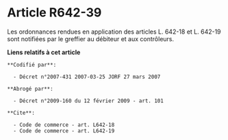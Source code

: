 # Article R642-39

Les ordonnances rendues en application des articles L. 642-18 et L. 642-19 sont notifiées par le greffier au débiteur et aux
contrôleurs.

**Liens relatifs à cet article**

	**Codifié par**:

	  - Décret n°2007-431 2007-03-25 JORF 27 mars 2007

	**Abrogé par**:

	  - Décret n°2009-160 du 12 février 2009 - art. 101

	**Cite**:

	  - Code de commerce - art. L642-18
	  - Code de commerce - art. L642-19
